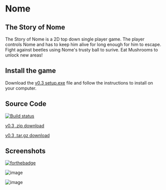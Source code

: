# Nome
## The Story of Nome

The Story of Nome is a 2D top down single player game. The player controls Nome and has to keep him alive for long enough for him to escape. Fight against beetles using Nome's trusty ball to surive. Eat Mushrooms to unlock new areas!

## Install the game 
Download the <a href="https://github.com/thingmonster/nome/releases/download/v0.3/setup.exe" target="_blank">v0.3 setup.exe</a> file and follow the instructions to install on your computer.

## Source Code
[![Build status](https://ci.appveyor.com/api/projects/status/pf80ga951mt102yy?svg=true)](https://ci.appveyor.com/project/EarlMurray/nome)

<a href="https://github.com/thingmonster/nome/archive/v0.3.zip">v0.3 .zip download</a>

<a href="https://github.com/thingmonster/nome/archive/v0.3.tar.gz">v0.3 .tar.gz download</a>

## Screenshots
[![forthebadge](https://forthebadge.com/images/badges/made-with-c-plus-plus.svg)](https://forthebadge.com)

![image](https://user-images.githubusercontent.com/24362260/38470049-8bb83bd8-3b55-11e8-87a6-e9020be6b5e0.png)

![image](https://user-images.githubusercontent.com/24362260/38470037-6ad6ff4e-3b55-11e8-989d-e44cbaeb0155.png)



